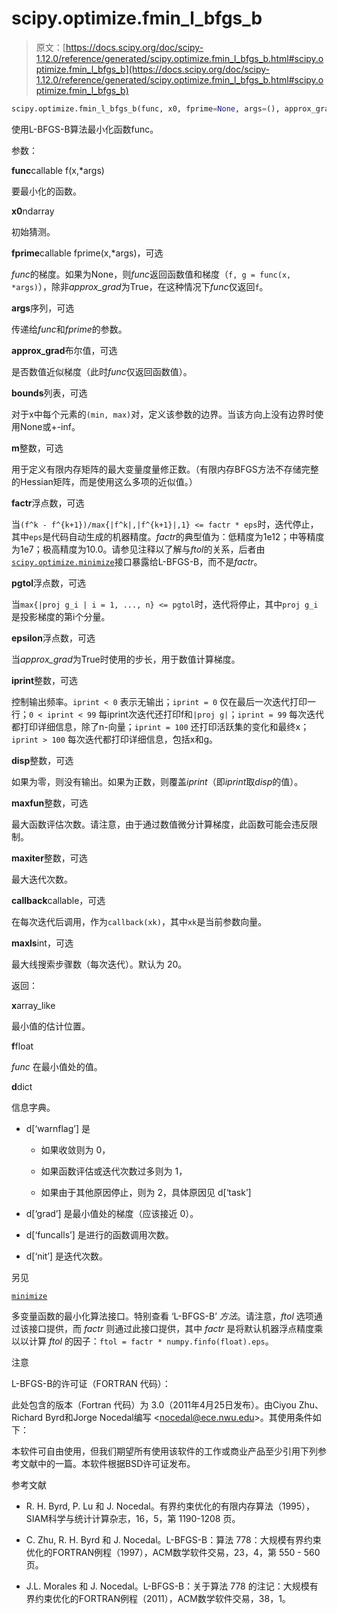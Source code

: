 # scipy.optimize.fmin_l_bfgs_b

> 原文：[https://docs.scipy.org/doc/scipy-1.12.0/reference/generated/scipy.optimize.fmin_l_bfgs_b.html#scipy.optimize.fmin_l_bfgs_b](https://docs.scipy.org/doc/scipy-1.12.0/reference/generated/scipy.optimize.fmin_l_bfgs_b.html#scipy.optimize.fmin_l_bfgs_b)

```py
scipy.optimize.fmin_l_bfgs_b(func, x0, fprime=None, args=(), approx_grad=0, bounds=None, m=10, factr=10000000.0, pgtol=1e-05, epsilon=1e-08, iprint=-1, maxfun=15000, maxiter=15000, disp=None, callback=None, maxls=20)
```

使用L-BFGS-B算法最小化函数func。

参数：

**func**callable f(x,*args)

要最小化的函数。

**x0**ndarray

初始猜测。

**fprime**callable fprime(x,*args)，可选

*func*的梯度。如果为None，则*func*返回函数值和梯度（`f, g = func(x, *args)`），除非*approx_grad*为True，在这种情况下*func*仅返回`f`。

**args**序列，可选

传递给*func*和*fprime*的参数。

**approx_grad**布尔值，可选

是否数值近似梯度（此时*func*仅返回函数值）。

**bounds**列表，可选

对于x中每个元素的`(min, max)`对，定义该参数的边界。当该方向上没有边界时使用None或+-inf。

**m**整数，可选

用于定义有限内存矩阵的最大变量度量修正数。（有限内存BFGS方法不存储完整的Hessian矩阵，而是使用这么多项的近似值。）

**factr**浮点数，可选

当`(f^k - f^{k+1})/max{|f^k|,|f^{k+1}|,1} <= factr * eps`时，迭代停止，其中`eps`是代码自动生成的机器精度。*factr*的典型值为：低精度为1e12；中等精度为1e7；极高精度为10.0。请参见注释以了解与*ftol*的关系，后者由[`scipy.optimize.minimize`](scipy.optimize.minimize.html#scipy.optimize.minimize "scipy.optimize.minimize")接口暴露给L-BFGS-B，而不是*factr*。

**pgtol**浮点数，可选

当`max{|proj g_i | i = 1, ..., n} <= pgtol`时，迭代将停止，其中`proj g_i`是投影梯度的第i个分量。

**epsilon**浮点数，可选

当*approx_grad*为True时使用的步长，用于数值计算梯度。

**iprint**整数，可选

控制输出频率。`iprint < 0` 表示无输出；`iprint = 0` 仅在最后一次迭代打印一行；`0 < iprint < 99` 每iprint次迭代还打印f和`|proj g|`；`iprint = 99` 每次迭代都打印详细信息，除了n-向量；`iprint = 100` 还打印活跃集的变化和最终x；`iprint > 100` 每次迭代都打印详细信息，包括x和g。

**disp**整数，可选

如果为零，则没有输出。如果为正数，则覆盖*iprint*（即*iprint*取*disp*的值）。

**maxfun**整数，可选

最大函数评估次数。请注意，由于通过数值微分计算梯度，此函数可能会违反限制。

**maxiter**整数，可选

最大迭代次数。

**callback**callable，可选

在每次迭代后调用，作为`callback(xk)`，其中`xk`是当前参数向量。

**maxls**int，可选

最大线搜索步骤数（每次迭代）。默认为 20。

返回：

**x**array_like

最小值的估计位置。

**f**float

*func* 在最小值处的值。

**d**dict

信息字典。

+   d[‘warnflag’] 是

    +   如果收敛则为 0，

    +   如果函数评估或迭代次数过多则为 1，

    +   如果由于其他原因停止，则为 2，具体原因见 d[‘task’]

+   d[‘grad’] 是最小值处的梯度（应该接近 0）。

+   d[‘funcalls’] 是进行的函数调用次数。

+   d[‘nit’] 是迭代次数。

另见

[`minimize`](scipy.optimize.minimize.html#scipy.optimize.minimize)

多变量函数的最小化算法接口。特别查看 ‘L-BFGS-B’ *方法*。请注意，*ftol* 选项通过该接口提供，而 *factr* 则通过此接口提供，其中 *factr* 是将默认机器浮点精度乘以以计算 *ftol* 的因子：`ftol = factr * numpy.finfo(float).eps`。

注意

L-BFGS-B的许可证（FORTRAN 代码）：

此处包含的版本（Fortran 代码）为 3.0（2011年4月25日发布）。由Ciyou Zhu、Richard Byrd和Jorge Nocedal编写 <[nocedal@ece.nwu.edu](mailto:nocedal%40ece.nwu.edu)>。其使用条件如下：

本软件可自由使用，但我们期望所有使用该软件的工作或商业产品至少引用下列参考文献中的一篇。本软件根据BSD许可证发布。

参考文献

+   R. H. Byrd, P. Lu 和 J. Nocedal。有界约束优化的有限内存算法（1995），SIAM科学与统计计算杂志，16，5，第 1190-1208 页。

+   C. Zhu, R. H. Byrd 和 J. Nocedal。L-BFGS-B：算法 778：大规模有界约束优化的FORTRAN例程（1997），ACM数学软件交易，23，4，第 550 - 560 页。

+   J.L. Morales 和 J. Nocedal。L-BFGS-B：关于算法 778 的注记：大规模有界约束优化的FORTRAN例程（2011），ACM数学软件交易，38，1。

